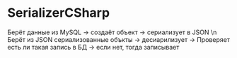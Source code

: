 # SerializerCSharp
Берёт данные из MySQL -> создаёт объект -> сериализует в JSON \n
Берёт из JSON сериализованные объкты -> десиарилизует -> Проверяет есть ли такая запись в БД -> если нет, тогда записывает
